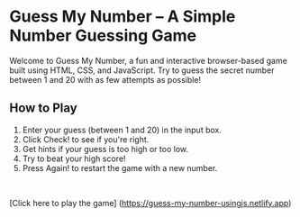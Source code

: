 # Guess My Number – A Simple Number Guessing Game
Welcome to Guess My Number, a fun and interactive browser-based game built using HTML, CSS, and JavaScript. Try to guess the secret number 
between 1 and 20 with as few attempts as possible!

## How to Play
1. Enter your guess (between 1 and 20) in the input box.
2. Click Check! to see if you're right.
3. Get hints if your guess is too high or too low.
4. Try to beat your high score!
5. Press Again! to restart the game with a new number.
<br>

[Click here to play the game] (https://guess-my-number-usingjs.netlify.app)

